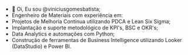 - 👋 Oi, Eu sou @viniciusgomesbatista;
- Engenheiro de Materiais com experiência em: 
- Projetos de Melhoria Contínua utilizando PDCA e Lean Six Sigma;
- Implantação e suporte metodológico de KPI's, BSC e OKR's;
- Data Analytics e automações com Python;
- Construção de ferramentas de Business Intelligence utilizando Looker (DataStudio) e Power BI.



<!---
vinigo18/vinigo18 is a ✨ special ✨ repository because its `README.md` (this file) appears on your GitHub profile.
You can click the Preview link to take a look at your changes.
--->

